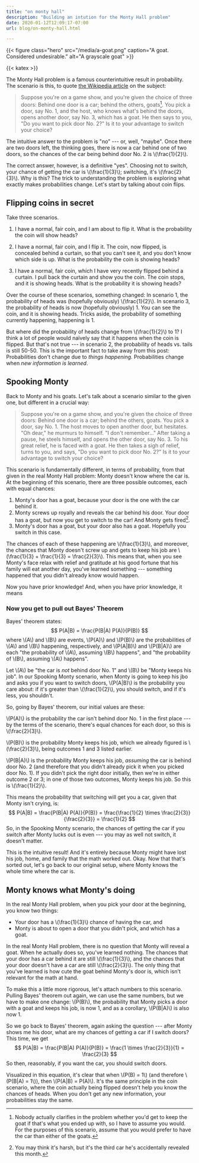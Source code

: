 ```yaml
---
title: "on monty hall"
description: "Building an intution for the Monty Hall problem"
date: 2020-01-12T12:09:17-07:00
url: blog/on-monty-hall.html

---
```

{{< figure class="hero" src="/media/a-goat.png" caption="A goat. Considered undesirable." alt="A grayscale goat" >}}

{{< katex >}}

The Monty Hall problem is a famous counterintuitive result in probability.  The scenario is this, to quote [the Wikipedia article](https://en.wikipedia.org/wiki/Monty_Hall_problem) on the subject:

> Suppose you're on a game show, and you're given the choice of three doors: Behind one door is a car; behind the others, goats[^1]. You pick a door, say No. 1, and the host, who knows what's behind the doors, opens another door, say No. 3, which has a goat. He then says to you, "Do you want to pick door No. 2?" Is it to your advantage to switch your choice?

The intuitive answer to the problem is "no" --- or, well, "maybe".  Once there are two doors left, the thinking goes, there is now a car behind one of two doors, so the chances of the car being behind door No. 2 is \\(\frac{1}{2}\\).

The correct answer, however, is a definitive "yes".  Choosing not to switch, your chance of getting the car is \\(\frac{1}{3}\\); switching, it's \\(\frac{2}{3}\\).  Why is this?  The trick to understanding the problem is exploring what exactly makes probabilities change.  Let's start by talking about coin flips.


## Flipping coins in secret

Take three scenarios.

1. I have a normal, fair coin, and I am about to flip it.  What is the probability the coin will show heads?

2. I have a normal, fair coin, and I flip it.  The coin, now flipped, is concealed behind a curtain, so that you can't see it, and you don't know which side is up.  What is the probability the coin is showing heads?

3. I have a normal, fair coin, which I have very recently flipped behind a curtain.  I pull back the curtain and show you the coin.  The coin stops, and it is showing heads.  What is the probability it is showing heads?

Over the course of these scenarios, something changed: In scenario 1, the probability of heads was (hopefully obviously) \\(\frac{1}{2}\\).  In scenario 3, the probability of heads is now (hopefully obviously) 1.  You can see the coin, and it is showing heads.  Tricks aside, the probability of something currently happening, happening is 1.

But where did the probability of heads change from \\(\frac{1}{2}\\) to 1?  I think a lot of people would naïvely say that it happens when the coin is flipped.  But that's not true --- in scenario 2, the probability of heads vs. tails is still 50-50.  This is the important fact to take away from this post: Probabilities don't change due to *things happening*.  Probabilities change when *new information is learned*.


## Spooking Monty

Back to Monty and his goats.  Let's talk about a scenario similar to the given one, but different in a crucial way:

> Suppose you're on a game show, and you're given the choice of three doors: Behind one door is a car; behind the others, goats. You pick a door, say No. 1.  The host moves to open another door, but hesitates.  "Oh dear," he murmurs to himself.  "I don't remember..."  After taking a pause, he steels himself, and opens the other door, say No. 3.  To his great relief, he is faced with a goat.  He then takes a sigh of relief, turns to you, and says, "Do you want to pick door No. 2?" Is it to your advantage to switch your choice?

This scenario is fundamentally different, in terms of probability, from that given in the real Monty Hall problem: Monty doesn't know where the car is.  At the beginning of this scenario, there are three possible outcomes, each with equal chances:

1. Monty's door has a goat, because your door is the one with the car behind it.
2. Monty screws up royally and reveals the car behind his door.  Your door has a goat, but now you get to switch to the car!  And Monty gets fired[^2].
3. Monty's door has a goat, but your door also has a goat.  Hopefully you switch in this case.

The chances of each of these happening are \\(\frac{1}{3}\\), and moreover, the chances that Monty doesn't screw up and gets to keep his job are \\(\frac{1}{3} + \frac{1}{3} = \frac{2}{3}\\).  This means that, when you see Monty's face relax with relief and gratitude at his good fortune that his family will eat another day, you've learned something --- something happened that you didn't already know would happen.

Now you have prior knowledge!  And, when you have prior knowledge, it means


### Now you get to pull out Bayes' Theorem

Bayes' theorem states:
$$
P(A|B) = \frac{P(B|A) P(A)}{P(B)}
$$
where \\(A\\) and \\(B\\) are events, \\(P(A)\\) and \\(P(B)\\) are the probabilities of \\(A\\) and \\(B\\) happening, respectively, and \\(P(A|B)\\) and \\(P(B|A)\\) are each "the probability of \\(A\\), assuming \\(B\\) happens", and "the probability of \\(B\\), assuming \\(A\\) happens".

Let \\(A\\) be "the car is *not* behind door No. 1" and \\(B\\) be "Monty keeps his job".  In our Spooking Monty scenario, when Monty is going to keep his jbo and asks you if you want to switch doors, \\(P(A|B)\\) is the probability you care about: if it's greater than \\(\frac{1}{2}\\), you should switch, and if it's less, you shouldn't.

So, going by Bayes' theorem, our initial values are these:

\\(P(A)\\) is the probability the car isn't behind door No. 1 in the first place --- by the terms of the scenario, there's equal chances for each door, so this is \\(\frac{2}{3}\\).

\\(P(B)\\) is the probability Monty keeps his job, which we already figured is \\(\frac{2}{3}\\), being outcomes 1 and 3 listed earlier.

\\(P(B|A)\\) is the probability Monty keeps his job, *assuming* the car is behind door No. 2 (and therefore that you didn't already pick it when you picked door No. 1).  If you didn't pick the right door initially, then we're in either outcome 2 or 3; in one of those two outcomes, Monty keeps his job.  So this is \\(\frac{1}{2}\\).

This means the probability that switching will get you a car, given that Monty isn't crying, is:
$$
P(A|B) = \frac{P(B|A) P(A)}{P(B)} = \frac{\frac{1}{2} \times \frac{2}{3}}{\frac{2}{3}} = \frac{1}{2}
$$
So, in the Spooking Monty scenario, the chances of getting the car if you switch after Monty lucks out is even --- you may as well not switch, it doesn't matter.

This is the intuitive result!  And it's entirely because Monty might have lost his job, home, and family that the math worked out.  Okay.  Now that that's sorted out, let's go back to our original setup, where Monty knows the whole time where the car is.


## Monty knows what Monty's doing

In the real Monty Hall problem, when you pick your door at the beginning, you know two things:

- Your door has a \\(\frac{1}{3}\\) chance of having the car, and
- Monty is about to open a door that you didn't pick, and which has a goat.

In the real Monty Hall problem, there is no question that Monty will reveal a goat.  When he actually does so, you've learned nothing.  The chances that your door has a car behind it are still \\(\frac{1}{3}\\), and the chances that your door doesn't have a car are still \\(\frac{2}{3}\\).  The only thing that you've learned is how cute the goat behind Monty's door is, which isn't relevant for the math at hand.

To make this a little more rigorous, let's attach numbers to this scenario.  Pulling Bayes' theorem out again, we can use the same numbers, but we have to make one change: \\(P(B)\\), the probability that Monty picks a door with a goat and keeps his job, is now 1, and as a corollary, \\(P(B|A)\\) is also now 1.

So we go back to Bayes' theorem, again asking the question --- after Monty shows me his door, what are my chances of getting a car if I switch doors?  This time, we get
$$
P(A|B) = \frac{P(B|A) P(A)}{P(B)} = \frac{1 \times \frac{2}{3}}{1} = \frac{2}{3}
$$
So then, reasonably, if you want the car, you should switch doors.

Visualized in this equation, it's clear that when \\(P(B) = 1\\) (and therefore \\(P(B|A) = 1\\)), then \\(P(A|B) = P(A)\\).  It's the same principle in the coin scenario, where the coin actually being flipped doesn't help you know the chances of heads.  When you don't get any new information, your probabilities stay the same.

[^1]: Nobody actually clarifies in the problem whether you'd get to keep the goat if that's what you ended up with, so I have to assume you would.  For the purposes of this scenario, assume that you would prefer to have the car than either of the goats.
[^2]: You may think it's harsh, but it's the third car he's accidentally revealed this month.
